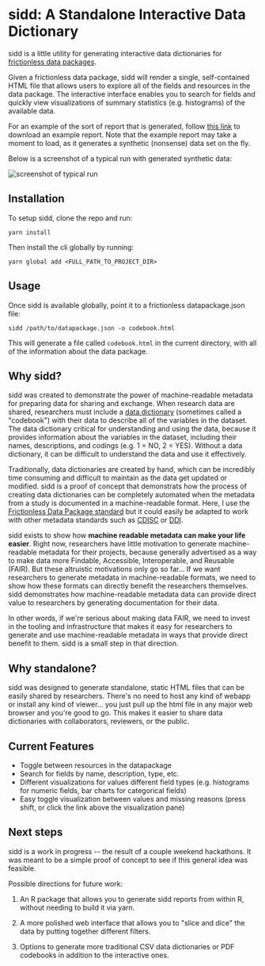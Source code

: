 # sidd: A Standalone Interactive Data Dictionary

sidd is a little utility for generating interactive data dictionaries for
[frictionless data packages](https://datapackage.org/).

Given a frictionless data package, sidd will render a single, self-contained
HTML file that allows users to explore all of the fields and resources in the
data package. The interactive interface enables you to search for fields and
quickly view visualizations of summary statistics (e.g. histograms) of the
available data.

For an example of the sort of report that is generated, follow
[this link](https://github.com/khusmann/sidd/releases/download/v0.2.1/codebook.html)
to download an example report. Note that the example report may take a moment to
load, as it generates a synthetic (nonsense) data set on the fly.

Below is a screenshot of a typical run with generated synthetic data:

![screenshot of typical run](https://github.com/user-attachments/assets/c54f3c1f-49dc-4d7b-8d25-bc53a5d88914)

## Installation

To setup sidd, clone the repo and run:

```
yarn install
```

Then install the cli globally by running:

```
yarn global add <FULL_PATH_TO_PROJECT_DIR>
```

## Usage

Once sidd is available globally, point it to a frictionless datapackage.json
file:

```
sidd /path/to/datapackage.json -o codebook.html
```

This will generate a file called `codebook.html` in the current directory, with
all of the information about the data package.

## Why sidd?

sidd was created to demonstrate the power of machine-readable metadata for
preparing data for sharing and exchange. When research data are shared,
researchers must include a
[data dictionary](https://www.nnlm.gov/guides/data-glossary/data-dictionary)
(sometimes called a "codebook") with their data to describe all of the variables
in the dataset. The data dictionary critical for understanding and using the
data, because it provides information about the variables in the dataset,
including their names, descriptions, and codings (e.g. 1 = NO, 2 = YES). Without
a data dictionary, it can be difficult to understand the data and use it
effectively.

Traditionally, data dictionaries are created by hand, which can be incredibly
time consuming and difficult to maintain as the data get updated or modified.
sidd is a proof of concept that demonstrats how the process of creating data
dictionaries can be completely automated when the metadata from a study is
documented in a machine-readable format. Here, I use the
[Frictionless Data Package standard](https://frictionlessdata.io/specs/data-package/)
but it could easily be adapted to work with other metadata standards such as
[CDISC](https://www.cdisc.org/) or [DDI](https://ddialliance.org/).

sidd exists to show how **machine readable metadata can make your life easier**.
Right now, researchers have little motivation to generate machine-readable
metadata for their projects, because generally advertised as a way to make data
more Findable, Accessible, Interoperable, and Reusable (FAIR). But these
altruistic motivations only go so far... If we want researchers to generate
metadata in machine-readable formats, we need to show how these formats can
directly benefit the researchers themselves. sidd demonstrates how
machine-readable metadata data can provide direct value to researchers by
generating documentation for their data.

In other words, if we're serious about making data FAIR, we need to invest in
the tooling and infrastructure that makes it easy for researchers to generate
and use machine-readable metadata in ways that provide direct benefit to them.
sidd is a small step in that direction.

## Why standalone?

sidd was designed to generate standalone, static HTML files that can be easily
shared by researchers. There's no need to host any kind of webapp or install any
kind of viewer... you just pull up the html file in any major web browser and
you're good to go. This makes it easier to share data dictionaries with
collaborators, reviewers, or the public.

## Current Features

- Toggle between resources in the datapackage
- Search for fields by name, description, type, etc.
- Different visualizations for values different field types (e.g. histograms for
  numeric fields, bar charts for categorical fields)
- Easy toggle visualization between values and missing reasons (press shift, or
  click the link above the visualization pane)

## Next steps

sidd is a work in progress -- the result of a couple weekend hackathons. It was
meant to be a simple proof of concept to see if this general idea was feasible.

Possible directions for future work:

1. An R package that allows you to generate sidd reports from within R, without
   needing to build it via yarn.

2. A more polished web interface that allows you to "slice and dice" the data by
   putting together different filters.

3. Options to generate more traditional CSV data dictionaries or PDF codebooks
   in addition to the interactive ones.
